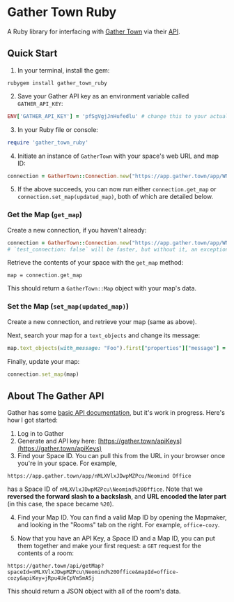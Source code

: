 # Gather Town Ruby
A Ruby library for interfacing with [Gather Town](https://www.gather.town/) via their [API](https://support.gather.town/help/gather-api).

## Quick Start
1. In your terminal, install the gem: 
```
rubygem install gather_town_ruby
```
2. Save your Gather API key as an environment variable called `GATHER_API_KEY`: 
```ruby
ENV['GATHER_API_KEY'] = 'pfSgVgjJnHufedlu' # change this to your actual API key
```
3. In your Ruby file or console: 
```ruby
require 'gather_town_ruby'
```
4. Initiate an instance of `GatherTown` with your space's web URL and map ID:
```ruby
connection = GatherTown::Connection.new("https://app.gather.town/app/WNuZeOaoycxQQvUX/My%20Office", map_id: 'office-cozy')
```
5. If the above succeeds, you can now run either `connection.get_map` or `connection.set_map(updated_map)`, both of which are detailed below.


### Get the Map (`get_map`)
Create a new connection, if you haven't already:
```ruby
connection = GatherTown::Connection.new("https://app.gather.town/app/WNuZeOaoycxQQvUX/My%20Office", map_id: 'office-cozy', test_connection: false)
# `test_connection: false` will be faster, but without it, an exception will be raised if the connection isn't working.
```

Retrieve the contents of your space with the `get_map` method:
```
map = connection.get_map
```

This should return a `GatherTown::Map` object with your map's data.


### Set the Map (`set_map(updated_map)`)
Create a new connection, and retrieve your map (same as above). 

Next, search your map for a `text_objects` and change its message:
```ruby
map.text_objects(with_message: "Foo").first["properties"]["message"] = "Bar"
```

Finally, update your map:
```ruby
connection.set_map(map)
```

## About The Gather API
Gather has some [basic API documentation](https://support.gather.town/help/gather-api), but it's work in progress. Here's how I got started:

1. Log in to Gather
2. Generate and API key here: [https://gather.town/apiKeys](https://gather.town/apiKeys)
3. Find your Space ID. You can pull this from the URL in your browser once you're in your space. For example, 
```
https://app.gather.town/app/nMLXVlxJDwpMZPcu/Neomind Office
```
has a Space ID of `nMLXVlxJDwpMZPcu\Neomind%20Office`. Note that we **reversed the forward slash to a backslash**, and **URL encoded the later part** (in this case, the space became `%20`).

4. Find your Map ID. You can find a valid Map ID by opening the Mapmaker, and looking in the "Rooms" tab on the right. For example, `office-cozy`.

5. Now that you have an API Key, a Space ID and a Map ID, you can put them together and make your first request: a `GET` request for the contents of a room:
```
https://gather.town/api/getMap?spaceId=nMLXVlxJDwpMZPcu\Neomind%20Office&mapId=office-cozy&apiKey=jRpu4UeCpVmSmASj
```
This should return a JSON object with all of the room's data.

